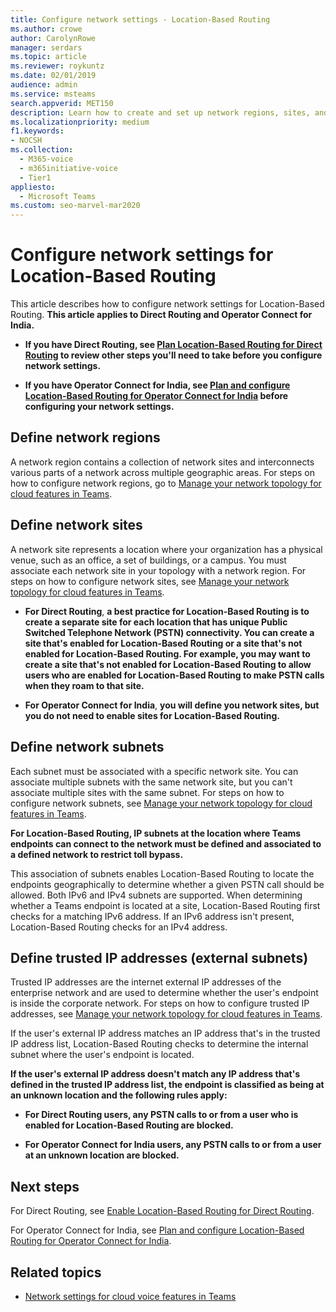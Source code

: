 ```yaml
---
title: Configure network settings - Location-Based Routing
ms.author: crowe
author: CarolynRowe
manager: serdars
ms.topic: article
ms.reviewer: roykuntz
ms.date: 02/01/2019
audience: admin
ms.service: msteams
search.appverid: MET150
description: Learn how to create and set up network regions, sites, and subnets for Location-Based Routing for Direct Routing and for Operator Connect for India.
ms.localizationpriority: medium
f1.keywords:
- NOCSH
ms.collection: 
  - M365-voice
  - m365initiative-voice
  - Tier1
appliesto: 
  - Microsoft Teams
ms.custom: seo-marvel-mar2020
---
```


# Configure network settings for Location-Based Routing

This article describes how to configure network settings for Location-Based Routing. **This article applies to Direct Routing and Operator Connect for India.** 

- **If you have Direct Routing, see [Plan Location-Based Routing for Direct Routing](location-based-routing-plan.md) to review other steps you'll need to take before you configure network settings.**

- **If you have Operator Connect for India, see [Plan and configure Location-Based Routing for Operator Connect for India](location-based-routing-india-plan.md) before configuring your network settings.**


## Define network regions

A network region contains a collection of network sites and interconnects various parts of a network across multiple geographic areas. For steps on how to configure network regions, go to [Manage your network topology for cloud features in Teams](manage-your-network-topology.md).

## Define network sites

A network site represents a location where your organization has a physical venue, such as an office, a set of buildings, or a campus. You must associate each network site in your topology with a network region. For steps on how to configure network sites, see [Manage your network topology for cloud features in Teams](manage-your-network-topology.md).

- **For Direct Routing**, **a best practice for Location-Based Routing is to create a separate site for each location that has unique Public Switched Telephone Network (PSTN) connectivity. You can create a site that's enabled for Location-Based Routing or a site that's not enabled for Location-Based Routing. For example, you may want to create a site that's not enabled for Location-Based Routing to allow users who are enabled for Location-Based Routing to make PSTN calls when they roam to that site.**

- **For Operator Connect for India**, **you will define you network sites, but you do not need to enable sites for Location-Based Routing.**

## Define network subnets

Each subnet must be associated with a specific network site. You can associate multiple subnets with the same network site, but you can't associate multiple sites with the same subnet. For steps on how to configure network subnets, see  [Manage your network topology for cloud features in Teams](manage-your-network-topology.md).

**For Location-Based Routing, IP subnets at the location where Teams endpoints can connect to the network must be defined and associated to a defined network to restrict toll bypass.** 

This association of subnets enables Location-Based Routing to locate the endpoints geographically to determine whether a given PSTN call should be allowed. Both IPv6 and IPv4 subnets are supported. When determining whether a Teams endpoint is located at a site, Location-Based Routing first checks for a matching IPv6 address. If an IPv6 address isn't present, Location-Based Routing checks for an IPv4 address.

## Define trusted IP addresses (external subnets)

Trusted IP addresses are the internet external IP addresses of the enterprise network and are used to determine whether the user's endpoint is inside the corporate network. For steps on how to configure trusted IP addresses, see [Manage your network topology for cloud features in Teams](manage-your-network-topology.md).

If the user's external IP address matches an IP address that's in the trusted IP address list, Location-Based Routing checks to determine the internal subnet where the user's endpoint is located. 

**If the user's external IP address doesn't match any IP address that's defined in the trusted IP address list, the endpoint is classified as being at an unknown location and the following rules apply:**

- **For Direct Routing users, any PSTN calls to or from a user who is enabled for Location-Based Routing are blocked.**

- **For Operator Connect for India users, any PSTN calls to or from a user at an unknown location are blocked.**

## Next steps

For Direct Routing, see [Enable Location-Based Routing for Direct Routing](location-based-routing-enable.md).

For Operator Connect for India, see [Plan and configure Location-Based Routing for Operator Connect for India](location-based-routing-india-plan.md).

## Related topics

- [Network settings for cloud voice features in Teams](cloud-voice-network-settings.md)
